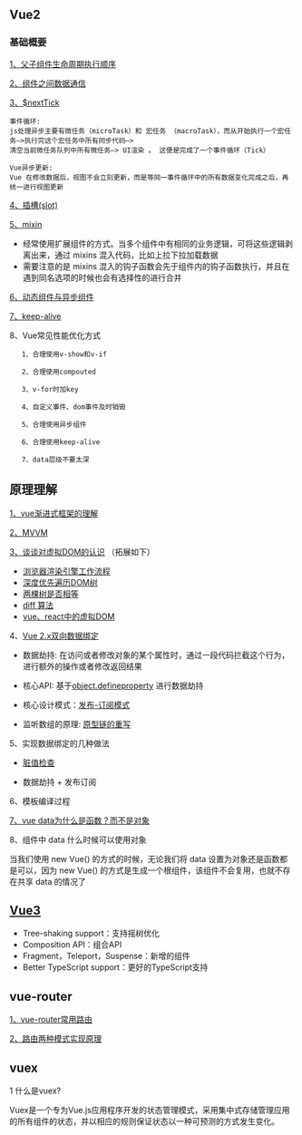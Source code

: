 ## Vue2
### 基础概要
[1、父子组件生命周期执行顺序](https://juejin.cn/post/6844904113914773518)

[2、组件之间数据通信](https://www.cnblogs.com/Tiboo/p/12593666.html)

[3、$nextTick](https://segmentfault.com/a/1190000012861862)
```
事件循环:
js处理异步主要有微任务（microTask）和 宏任务 （macroTask），而从开始执行一个宏任务–>执行完这个宏任务中所有同步代码—>
清空当前微任务队列中所有微任务—> UI渲染 。 这便是完成了一个事件循环（Tick）

Vue异步更新:
Vue 在修改数据后，视图不会立刻更新，而是等同一事件循环中的所有数据变化完成之后，再统一进行视图更新
```

[4、插槽(slot)](https://segmentfault.com/a/1190000018441566)

[5、mixin](https://segmentfault.com/a/1190000015698391)

* 经常使用扩展组件的方式。当多个组件中有相同的业务逻辑，可将这些逻辑剥离出来，通过 mixins 混入代码，比如上拉下拉加载数据
* 需要注意的是 mixins 混入的钩子函数会先于组件内的钩子函数执行，并且在遇到同名选项的时候也会有选择性的进行合并

[6、动态组件与异步组件](https://cn.vuejs.org/v2/guide/components-dynamic-async.html)

[7、keep-alive](https://segmentfault.com/a/1190000023832423)

8、Vue常见性能优化方式
```
   1、合理使用v-show和v-if

   2、合理使用compouted

   3、v-for时加key
   
   4、自定义事件、dom事件及时销毁

   5、合理使用异步组件

   6、合理使用keep-alive

   7、data层级不要太深
```

## 原理理解
[1、vue渐进式框架的理解](blog.csdn.net/wandoumm/article/details/80253681)

[2、MVVM](https://juejin.cn/post/6844903929298288647)

[3、谈谈对虚拟DOM的认识](https://juejin.im/post/5d36cc575188257aea108a74#heading-14) （拓展如下）

* [浏览器渲染引擎工作流程](https://segmentfault.com/a/1190000010298038)
* [深度优先遍历DOM树](https://github.com/yang1212/collection-about/issues/9)
* [两棵树是否相等](https://leetcode-cn.com/problems/same-tree/submissions/)
* [diff 算法](https://juejin.cn/post/6844903767473651720)
* [vue、react中的虚拟DOM]()

4、[Vue 2.x双向数据绑定](https://juejin.cn/post/6844903917898186766)

* 数据劫持: 在访问或者修改对象的某个属性时，通过一段代码拦截这个行为，进行额外的操作或者修改返回结果

* 核心API: 基于[object.defineproperty](https://developer.mozilla.org/zh-CN/docs/Web/JavaScript/Reference/Global_Objects/Object/defineProperty) 进行数据劫持

* 核心设计模式：[发布-订阅模式](https://juejin.cn/post/6844903921211670536)

* 监听数组的原理: [原型链的重写](https://github.com/yang1212/collection-about/issues/11)

5、实现数据绑定的几种做法

* [脏值检查](https://www.mopsky.com/2018/02/01/1eab7ae3ea/)

* 数据劫持 + 发布订阅

6、模板编译过程

[7、vue data为什么是函数？而不是对象](https://www.imqianduan.com/vue/192.html )

8、组件中 data 什么时候可以使用对象

当我们使用 new Vue() 的方式的时候，无论我们将 data 设置为对象还是函数都是可以，因为 new Vue() 的方式是生成一个根组件，该组件不会复用，也就不存在共享 data 的情况了

## [Vue3](https://juejin.cn/post/6968094627375087653)

* Tree-shaking support：支持摇树优化
* Composition API：组合API
* Fragment，Teleport，Suspense：新增的组件
* Better TypeScript support：更好的TypeScript支持

## vue-router
   [1、vue-router常用路由](https://router.vuejs.org/zh/guide/essentials/nested-routes.html)

   [2、路由两种模式实现原理](https://www.cnblogs.com/Tiboo/p/11588022.html)
   
## vuex
   1 什么是vuex?
   
   Vuex是一个专为Vue.js应用程序开发的状态管理模式，采用集中式存储管理应用的所有组件的状态，并以相应的规则保证状态以一种可预测的方式发生变化。
